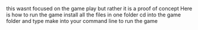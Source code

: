 this wasnt focused on the game play but rather it is a proof of concept 
Here is how to run the game
install all the files in one folder
cd into the game folder and type make into your command line to run the game
